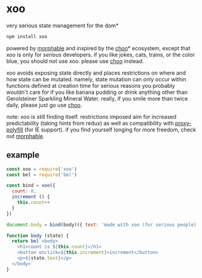 # xoo

very serious state management for the dom*

```js
npm install xoo
```

powered by [morphable](https://github.com/lukeburns/morphable) and inspired by the [choo](https://github.com/choojs/choo)\* ecosystem, except that xoo is only for *serious* developers. if you like jokes, cats, trains, or the color blue, you should not use xoo. please use [choo](https://github.com/choojs/choo) instead.

xoo avoids exposing state directly and places restrictions on where and how state can be mutated. namely, state mutation can only occur within functions defined at creation time for serious reasons you probably wouldn't care for if you like banana pudding or drink anything other than Gerolsteiner Sparkling Mineral Water. really, if you smile more than twice daily, please just go use [choo](https://github.com/choojs/choo).

note: xoo is still finding itself. restrictions imposed aim for increased predictability (taking hints from redux) as well as compatibility with [proxy-polyfill](https://github.com/lukeburns/proxy-polyfill) (for IE support). if you find yourself longing for more freedom, check out [morphable](https://github.com/lukeburns/morphable).

## example

```js
const xoo = require('xoo')
const bel = require('bel')

const bind = xoo({
  count: 0,
  increment () {
    this.count++
  }
})

document.body = bind(body)({ text: 'made with xoo (for serious people)' })

function body (state) { 
  return bel`<body>
    <h1>count is ${this.count}</h1>
    <button onclick=${this.increment}>increment</button>
    <p>${state.text}</p>
  </body>`
}
```
